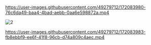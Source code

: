 

https://user-images.githubusercontent.com/49279712/172083980-76c6da49-baa4-4bad-aebb-0aa6e598872a.mp4

![2](https://user-images.githubusercontent.com/49279712/172083982-961b0430-d813-44c9-9ac2-53b2563add30.jpeg)


https://user-images.githubusercontent.com/49279712/172083983-fb8ebbf9-ee6f-41f8-96cb-d74a809c4aec.mp4

